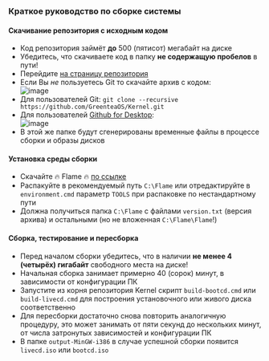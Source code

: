 ### Краткое руководство по сборке системы

#### Скачивание репозитория с исходным кодом

* Код репозитория займёт **до** 500 (пятисот) мегабайт на диске
* Убедитесь, что скачиваете код в папку **не содержащую пробелов** в пути!
* Перейдите [на страницу репозитория](https://github.com/GreenteaOS/Kernel)
* Если Вы *не* пользуетесь Git то скачайте архив с кодом: <br/> ![image](https://cloud.githubusercontent.com/assets/3642643/19634448/d98f79fa-99c3-11e6-9d3e-009db22395e1.png)
* Для пользователей Git: `git clone --recursive https://github.com/GreenteaOS/Kernel.git`
* Для пользователей [Github for Desktop](https://desktop.github.com): <br/> ![image](https://cloud.githubusercontent.com/assets/3642643/19634404/61125858-99c3-11e6-9c36-60f5a814fcc1.png)
* В этой же папке будут сгенерированы временные файлы в процессе сборки и образы дисков

#### Установка среды сборки

* Скачайте :fire: Flame :fire: [по ссылке](https://www.dropbox.com/s/qtec2mno60ibit6/Flame.zip?dl=0)
* Распакуйте в рекомендуемый путь `C:\Flame` или отредактируйте в `environment.cmd` параметр `TOOLS` при распаковке по нестандартному пути
* Должна получиться папка `C:\Flame` с файлами `version.txt` (версия архива) и остальными (но не вложенная `C:\Flame\Flame`!)

#### Сборка, тестирование и пересборка

* Перед началом сборки убедитесь, что в наличии **не менее 4 (четырёх) гигабайт** свободного места на диске!
* Начальная сборка занимает примерно 40 (сорок) минут, в зависимости от конфигурации ПК
* Запустите из корня репозитория Kernel скрипт `build-bootcd.cmd` или `build-livecd.cmd` для построения установочного или живого диска соответственно
* Для пересборки достаточно снова повторить аналогичную процедуру, это может занимать от пяти секунд до нескольких минут,
от числа затронутых зависимостей и конфигурации ПК
* В папке `output-MinGW-i386` в случае успешной сборки появится `livecd.iso` или `bootcd.iso`
